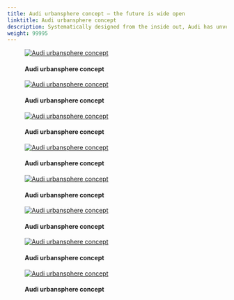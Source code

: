 ```yaml
---
title: Audi urbansphere concept – the future is wide open
linktitle: Audi urbansphere concept
description: Systematically designed from the inside out, Audi has unveiled plans for the Audi urbansphere concept car.
weight: 99995
---
```

<!-- markdownlint-disable MD033 -->


<figure>
    <a href="https://media.electrichasgoneaudi.net/multimedia/articles/audiurbansphereconcept/audiurbanspshereconcept_1.jpg">
        <img src="https://media.electrichasgoneaudi.net/multimedia/articles/audiurbansphereconcept/audiurbanspshereconcept_1s.jpg" alt="Audi urbansphere concept" title="Audi urbansphere concept">
    </a>
    <figcaption><h4>Audi urbansphere concept</h4></figcaption>
</figure>

<figure>
    <a href="https://media.electrichasgoneaudi.net/multimedia/articles/audiurbansphereconcept/audiurbanspshereconcept_2.jpg">
        <img src="https://media.electrichasgoneaudi.net/multimedia/articles/audiurbansphereconcept/audiurbanspshereconcept_2s.jpg" alt="Audi urbansphere concept" title="Audi urbansphere concept">
    </a>
    <figcaption><h4>Audi urbansphere concept</h4></figcaption>
</figure>

<figure>
    <a href="https://media.electrichasgoneaudi.net/multimedia/articles/audiurbansphereconcept/audiurbanspshereconcept_3.jpg">
        <img src="https://media.electrichasgoneaudi.net/multimedia/articles/audiurbansphereconcept/audiurbanspshereconcept_3s.jpg" alt="Audi urbansphere concept" title="Audi urbansphere concept">
    </a>
    <figcaption><h4>Audi urbansphere concept</h4></figcaption>
</figure>


<figure>
    <a href="https://media.electrichasgoneaudi.net/multimedia/articles/audiurbansphereconcept/audiurbanspshereconcept_4.jpg">
        <img src="https://media.electrichasgoneaudi.net/multimedia/articles/audiurbansphereconcept/audiurbanspshereconcept_4s.jpg" alt="Audi urbansphere concept" title="Audi urbansphere concept">
    </a>
    <figcaption><h4>Audi urbansphere concept</h4></figcaption>
</figure>

<figure>
    <a href="https://media.electrichasgoneaudi.net/multimedia/articles/audiurbansphereconcept/audiurbanspshereconcept_5.jpg">
        <img src="https://media.electrichasgoneaudi.net/multimedia/articles/audiurbansphereconcept/audiurbanspshereconcept_5s.jpg" alt="Audi urbansphere concept" title="Audi urbansphere concept">
    </a>
    <figcaption><h4>Audi urbansphere concept</h4></figcaption>
</figure>

<figure>
    <a href="https://media.electrichasgoneaudi.net/multimedia/articles/audiurbansphereconcept/audiurbanspshereconcept_6.jpg">
        <img src="https://media.electrichasgoneaudi.net/multimedia/articles/audiurbansphereconcept/audiurbanspshereconcept_6s.jpg" alt="Audi urbansphere concept" title="Audi urbansphere concept">
    </a>
    <figcaption><h4>Audi urbansphere concept</h4></figcaption>
</figure>

<figure>
    <a href="https://media.electrichasgoneaudi.net/multimedia/articles/audiurbansphereconcept/audiurbanspshereconcept_7.jpg">
        <img src="https://media.electrichasgoneaudi.net/multimedia/articles/audiurbansphereconcept/audiurbanspshereconcept_7s.jpg" alt="Audi urbansphere concept" title="Audi urbansphere concept">
    </a>
    <figcaption><h4>Audi urbansphere concept</h4></figcaption>
</figure>

<figure>
    <a href="https://media.electrichasgoneaudi.net/multimedia/articles/audiurbansphereconcept/audiurbanspshereconcept_8.jpg">
        <img src="https://media.electrichasgoneaudi.net/multimedia/articles/audiurbansphereconcept/audiurbanspshereconcept_8s.jpg" alt="Audi urbansphere concept" title="Audi urbansphere concept">
    </a>
    <figcaption><h4>Audi urbansphere concept</h4></figcaption>
</figure>
